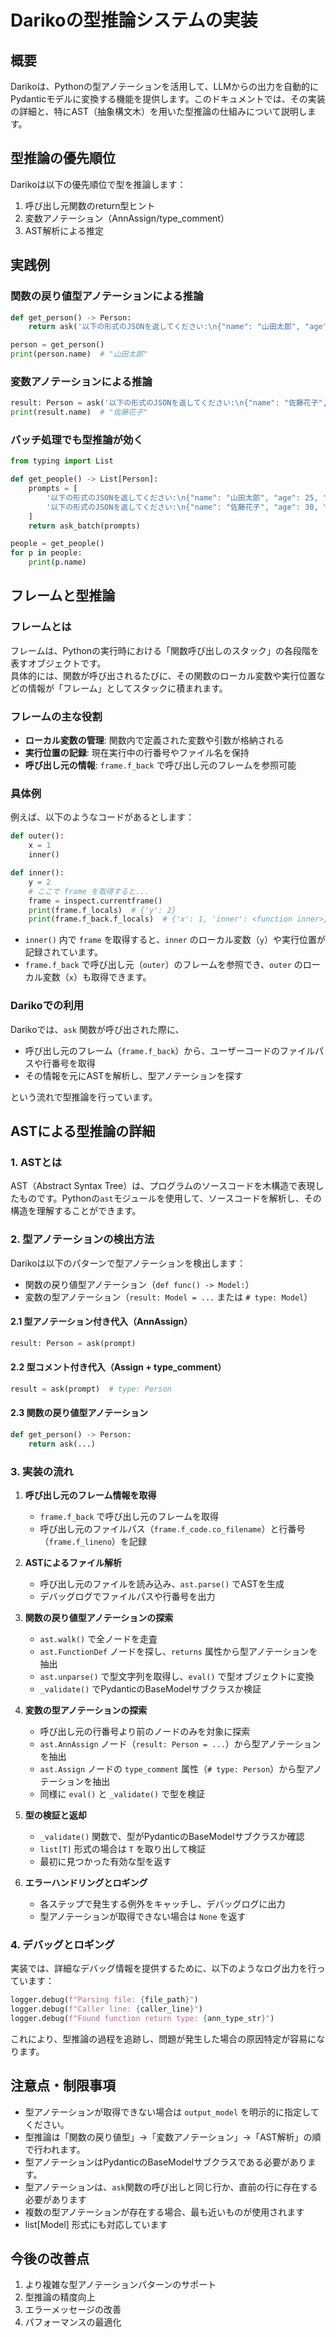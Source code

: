 # Darikoの型推論システムの実装

## 概要

Darikoは、Pythonの型アノテーションを活用して、LLMからの出力を自動的にPydanticモデルに変換する機能を提供します。このドキュメントでは、その実装の詳細と、特にAST（抽象構文木）を用いた型推論の仕組みについて説明します。

## 型推論の優先順位

Darikoは以下の優先順位で型を推論します：

1. 呼び出し元関数のreturn型ヒント
2. 変数アノテーション（AnnAssign/type_comment）
3. AST解析による推定

## 実践例

### 関数の戻り値型アノテーションによる推論

```python
def get_person() -> Person:
    return ask('以下の形式のJSONを返してください:\n{"name": "山田太郎", "age": 25, "dummy": false}')

person = get_person()
print(person.name)  # "山田太郎"
```

### 変数アノテーションによる推論

```python
result: Person = ask('以下の形式のJSONを返してください:\n{"name": "佐藤花子", "age": 30, "dummy": true}')
print(result.name)  # "佐藤花子"
```

### バッチ処理でも型推論が効く

```python
from typing import List

def get_people() -> List[Person]:
    prompts = [
        '以下の形式のJSONを返してください:\n{"name": "山田太郎", "age": 25, "dummy": false}',
        '以下の形式のJSONを返してください:\n{"name": "佐藤花子", "age": 30, "dummy": true}',
    ]
    return ask_batch(prompts)

people = get_people()
for p in people:
    print(p.name)
```

## フレームと型推論

### フレームとは

フレームは、Pythonの実行時における「関数呼び出しのスタック」の各段階を表すオブジェクトです。  
具体的には、関数が呼び出されるたびに、その関数のローカル変数や実行位置などの情報が「フレーム」としてスタックに積まれます。

### フレームの主な役割
- **ローカル変数の管理**: 関数内で定義された変数や引数が格納される
- **実行位置の記録**: 現在実行中の行番号やファイル名を保持
- **呼び出し元の情報**: `frame.f_back` で呼び出し元のフレームを参照可能

### 具体例
例えば、以下のようなコードがあるとします：

```python
def outer():
    x = 1
    inner()

def inner():
    y = 2
    # ここで frame を取得すると...
    frame = inspect.currentframe()
    print(frame.f_locals)  # {'y': 2}
    print(frame.f_back.f_locals)  # {'x': 1, 'inner': <function inner>}
```

- `inner()` 内で `frame` を取得すると、`inner` のローカル変数（`y`）や実行位置が記録されています。
- `frame.f_back` で呼び出し元（`outer`）のフレームを参照でき、`outer` のローカル変数（`x`）も取得できます。

### Darikoでの利用
Darikoでは、`ask` 関数が呼び出された際に、  
- 呼び出し元のフレーム（`frame.f_back`）から、ユーザーコードのファイルパスや行番号を取得
- その情報を元にASTを解析し、型アノテーションを探す

という流れで型推論を行っています。

## ASTによる型推論の詳細

### 1. ASTとは

AST（Abstract Syntax Tree）は、プログラムのソースコードを木構造で表現したものです。Pythonの`ast`モジュールを使用して、ソースコードを解析し、その構造を理解することができます。

### 2. 型アノテーションの検出方法

Darikoは以下のパターンで型アノテーションを検出します：

- 関数の戻り値型アノテーション（`def func() -> Model:`）
- 変数の型アノテーション（`result: Model = ...` または `# type: Model`）

#### 2.1 型アノテーション付き代入（AnnAssign）

```python
result: Person = ask(prompt)
```

#### 2.2 型コメント付き代入（Assign + type_comment）

```python
result = ask(prompt)  # type: Person
```

#### 2.3 関数の戻り値型アノテーション

```python
def get_person() -> Person:
    return ask(...)
```

### 3. 実装の流れ

1. **呼び出し元のフレーム情報を取得**
   - `frame.f_back` で呼び出し元のフレームを取得
   - 呼び出し元のファイルパス（`frame.f_code.co_filename`）と行番号（`frame.f_lineno`）を記録

2. **ASTによるファイル解析**
   - 呼び出し元のファイルを読み込み、`ast.parse()` でASTを生成
   - デバッグログでファイルパスや行番号を出力

3. **関数の戻り値型アノテーションの探索**
   - `ast.walk()` で全ノードを走査
   - `ast.FunctionDef` ノードを探し、`returns` 属性から型アノテーションを抽出
   - `ast.unparse()` で型文字列を取得し、`eval()` で型オブジェクトに変換
   - `_validate()` でPydanticのBaseModelサブクラスか検証

4. **変数の型アノテーションの探索**
   - 呼び出し元の行番号より前のノードのみを対象に探索
   - `ast.AnnAssign` ノード（`result: Person = ...`）から型アノテーションを抽出
   - `ast.Assign` ノードの `type_comment` 属性（`# type: Person`）から型アノテーションを抽出
   - 同様に `eval()` と `_validate()` で型を検証

5. **型の検証と返却**
   - `_validate()` 関数で、型がPydanticのBaseModelサブクラスか確認
   - `list[T]` 形式の場合は `T` を取り出して検証
   - 最初に見つかった有効な型を返す

6. **エラーハンドリングとロギング**
   - 各ステップで発生する例外をキャッチし、デバッグログに出力
   - 型アノテーションが取得できない場合は `None` を返す

### 4. デバッグとロギング

実装では、詳細なデバッグ情報を提供するために、以下のようなログ出力を行っています：

```python
logger.debug(f"Parsing file: {file_path}")
logger.debug(f"Caller line: {caller_line}")
logger.debug(f"Found function return type: {ann_type_str}")
```

これにより、型推論の過程を追跡し、問題が発生した場合の原因特定が容易になります。

## 注意点・制限事項

- 型アノテーションが取得できない場合は `output_model` を明示的に指定してください。
- 型推論は「関数の戻り値型」→「変数アノテーション」→「AST解析」の順で行われます。
- 型アノテーションはPydanticのBaseModelサブクラスである必要があります。
- 型アノテーションは、`ask`関数の呼び出しと同じ行か、直前の行に存在する必要があります
- 複数の型アノテーションが存在する場合、最も近いものが使用されます
- list[Model] 形式にも対応しています

## 今後の改善点

1. より複雑な型アノテーションパターンのサポート
2. 型推論の精度向上
3. エラーメッセージの改善
4. パフォーマンスの最適化
